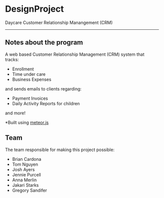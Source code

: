 # DesignProject

Daycare Customer Relationship Manangement (CRM)

---

## Notes about the program

A web based Customer Relationship Management (CRM) system that tracks: 

- Enrollment
- Time under care
- Business Expenses

and sends emails to clients regarding: 

- Payment Invoices
- Daily Activity Reports for children

and more!

*Built using [meteor.js](https://meteor.com) 

## Team

The team responsible for making this project possible:

- Brian Cardona
- Tom Nguyen
- Josh Ayers
- Jennie Purcell
- Anna Merlin
- Jakari Starks
- Gregory Sandifer
